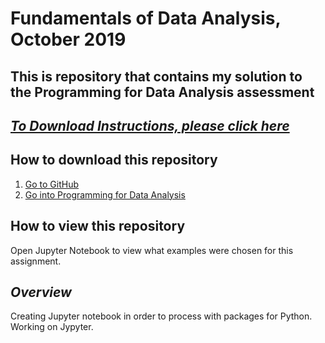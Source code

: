 # **Fundamentals of Data Analysis, October 2019**
## This is repository that contains my solution to the Programming for Data Analysis assessment
## [*To Download Instructions, please click here*](https://github.com/ianmcloughlin/project-2019-fundda/raw/master/project.pdf)

## How to download this repository  

1. [Go to GitHub](https://github.com/kmieluu)
2. [Go into Programming for Data Analysis](https://github.com/kmieluu/Fundamentals-of-Data-Analysis)

## How to view this repository

Open Jupyter Notebook to view what examples were chosen for this assignment.


## *Overview*

Creating Jupyter notebook in order to process with packages for Python. 
Working on Jypyter.